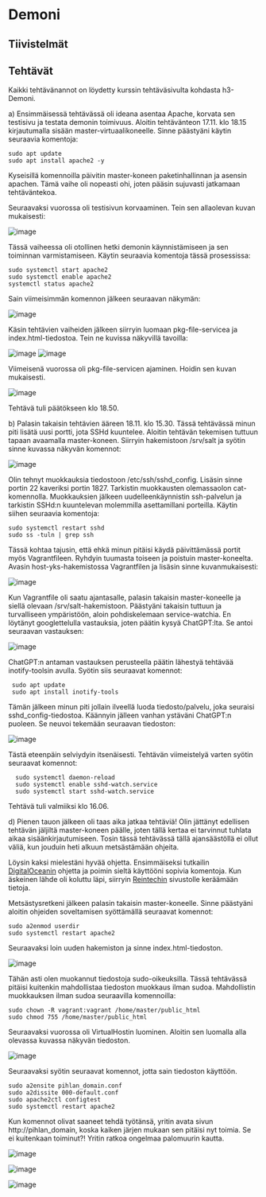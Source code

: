 # Demoni

## Tiivistelmät


## Tehtävät

Kaikki tehtävänannot on löydetty kurssin tehtäväsivulta kohdasta h3-Demoni.

a) Ensimmäisessä tehtävässä oli ideana asentaa Apache, korvata sen testisivu ja testata demonin toimivuus. Aloitin tehtävänteon 17.11. klo 18.15 kirjautumalla sisään master-virtuaalikoneelle. Sinne päästyäni käytin seuraavia komentoja:

    sudo apt update
    sudo apt install apache2 -y

  Kyseisillä komennoilla päivitin master-koneen paketinhallinnan ja asensin apachen. Tämä vaihe oli nopeasti ohi, joten pääsin sujuvasti jatkamaan tehtäväntekoa.

  Seuraavaksi vuorossa oli testisivun korvaaminen. Tein sen allaolevan kuvan mukaisesti:

  ![image](https://github.com/user-attachments/assets/9e2ad79b-b689-4f86-aa84-82c90af550e2)

  Tässä vaiheessa oli otollinen hetki demonin käynnistämiseen ja sen toiminnan varmistamiseen. Käytin seuraavia komentoja tässä prosessissa:

    sudo systemctl start apache2
    sudo systemctl enable apache2
    systemctl status apache2

  Sain viimeisimmän komennon jälkeen seuraavan näkymän:

  ![image](https://github.com/user-attachments/assets/a2fd2dcf-c4ff-4568-9eca-307ccdc188c0)


  Käsin tehtävien vaiheiden jälkeen siirryin luomaan pkg-file-servicea ja index.html-tiedostoa. Tein ne kuvissa näkyvillä tavoilla:

  ![image](https://github.com/user-attachments/assets/0cf37546-ec51-4db0-b1c9-a910b1ec6aa8)
  ![image](https://github.com/user-attachments/assets/522390c7-50bf-4d13-8abd-451da0645373)



  Viimeisenä vuorossa oli pkg-file-servicen ajaminen. Hoidin sen kuvan mukaisesti.

  ![image](https://github.com/user-attachments/assets/26073efa-f9c7-49da-9f4a-126ef80732f6)

  Tehtävä tuli päätökseen klo 18.50.





  b) Palasin takaisin tehtävien ääreen 18.11. klo 15.30. Tässä tehtävässä minun piti lisätä uusi portti, jota SSHd kuuntelee. Aloitin tehtävän tekemisen tuttuun tapaan avaamalla master-koneen. Siirryin hakemistoon /srv/salt ja syötin sinne kuvassa näkyvän komennot:

![image](https://github.com/user-attachments/assets/144161b3-2642-4342-940f-079b5b3243b3)

Olin tehnyt muokkauksia tiedostoon /etc/ssh/sshd_config. Lisäsin sinne portin 22 kaveriksi portin 1827. Tarkistin muokkausten olemassaolon cat-komennolla. Muokkauksien jälkeen uudelleenkäynnistin ssh-palvelun ja tarkistin SSHd:n kuuntelevan molemmilla asettamillani porteilla. Käytin siihen seuraavia komentoja:

    sudo systemctl restart sshd
    sudo ss -tuln | grep ssh

Tässä kohtaa tajusin, että ehkä minun pitäisi käydä päivittämässä portit myös Vagrantfileen. Ryhdyin tuumasta toiseen ja poistuin master-koneelta. Avasin host-yks-hakemistossa Vagrantfilen ja lisäsin sinne kuvanmukaisesti:

![image](https://github.com/user-attachments/assets/b09991b3-f079-4188-be57-bcfd031ff76a)

Kun Vagrantfile oli saatu ajantasalle, palasin takaisin master-koneelle ja siellä olevaan /srv/salt-hakemistoon. Päästyäni takaisin tuttuun ja turvalliseen ympäristöön, aloin pohdiskelemaan service-watchia. En löytänyt googlettelulla vastauksia, joten päätin kysyä ChatGPT:lta. Se antoi seuraavan vastauksen:

![image](https://github.com/user-attachments/assets/f7cee1b4-2c16-4a57-bb1b-4a8324d145f3)

ChatGPT:n antaman vastauksen perusteella päätin lähestyä tehtävää inotify-toolsin avulla. Syötin siis seuraavat komennot:

     sudo apt update
     sudo apt install inotify-tools

Tämän jälkeen minun piti jollain ilveellä luoda tiedosto/palvelu, joka seuraisi sshd_config-tiedostoa. Käännyin jälleen vanhan ystäväni ChatGPT:n puoleen. Se neuvoi tekemään seuraavan tiedoston:

![image](https://github.com/user-attachments/assets/e8dd1109-326a-49e0-917d-a9e6507174a7)

Tästä eteenpäin selviydyin itsenäisesti. Tehtävän viimeistelyä varten syötin seuraavat komennot:

      sudo systemctl daemon-reload
      sudo systemctl enable sshd-watch.service
      sudo systemctl start sshd-watch.service

Tehtävä tuli valmiiksi klo 16.06.





d) Pienen tauon jälkeen oli taas aika jatkaa tehtäviä! Olin jättänyt edellisen tehtävän jäljiltä master-koneen päälle, joten tällä kertaa ei tarvinnut tuhlata aikaa sisäänkirjautumiseen. Tosin tässä tehtävässä tällä ajansäästöllä ei ollut väliä, kun jouduin heti alkuun metsästämään ohjeita.

Löysin kaksi mielestäni hyvää ohjetta. Ensimmäiseksi tutkailin [DigitalOceanin](https://www.digitalocean.com/community/tutorials/how-to-install-the-apache-web-server-on-debian-11) ohjetta ja poimin sieltä käyttööni sopivia komentoja. Kun äskeinen lähde oli koluttu läpi, siirryin [Reintechin](https://reintech.io/blog/configuring-apache-virtual-hosts-debian-12) sivustolle keräämään tietoja.

Metsästysretkeni jälkeen palasin takaisin master-koneelle. Sinne päästyäni aloitin ohjeiden soveltamisen syöttämällä seuraavat komennot:

    sudo a2enmod userdir
    sudo systemctl restart apache2

Seuraavaksi loin uuden hakemiston ja sinne index.html-tiedoston.

![image](https://github.com/user-attachments/assets/082e6c57-194a-4555-a076-8f0cd9ec2b36)

Tähän asti olen muokannut tiedostoja sudo-oikeuksilla. Tässä tehtävässä pitäisi kuitenkin mahdollistaa tiedoston muokkaus ilman sudoa. Mahdollistin muokkauksen ilman sudoa seuraavilla komennoilla:

    sudo chown -R vagrant:vagrant /home/master/public_html
    sudo chmod 755 /home/master/public_html

Seuraavaksi vuorossa oli VirtualHostin luominen. Aloitin sen luomalla alla olevassa kuvassa näkyvän tiedoston.

![image](https://github.com/user-attachments/assets/7ef09496-089a-41be-84df-13098e6627d2)

Seuraavaksi syötin seuraavat komennot, jotta sain tiedoston käyttöön.

    sudo a2ensite pihlan_domain.conf
    sudo a2dissite 000-default.conf
    sudo apache2ctl configtest
    sudo systemctl restart apache2

Kun komennot olivat saaneet tehdä työtänsä, yritin avata sivun http://pihlan_domain, koska kaiken järjen mukaan sen pitäisi nyt toimia. Se ei kuitenkaan toiminut?! Yritin ratkoa ongelmaa palomuurin kautta.

![image](https://github.com/user-attachments/assets/6f6583e3-19dd-40c7-b0e3-f0e2e8dce56b)

![image](https://github.com/user-attachments/assets/84e5c820-3d4e-4df0-b501-25a48003ccc0)

![image](https://github.com/user-attachments/assets/d8e26d29-442c-441c-baa8-1d7392bc6091)
